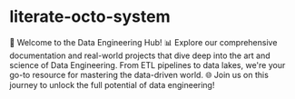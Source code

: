 # literate-octo-system
🚀 Welcome to the Data Engineering Hub! 📊 Explore our comprehensive documentation and real-world projects that dive deep into the art and science of Data Engineering. From ETL pipelines to data lakes, we're your go-to resource for mastering the data-driven world. 🌐 Join us on this journey to unlock the full potential of data engineering!
